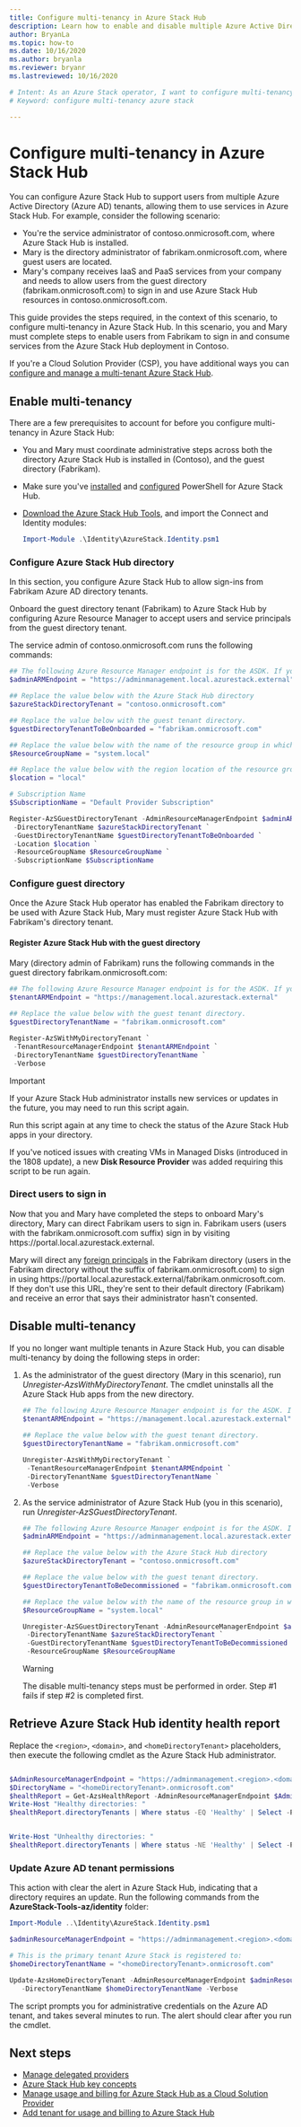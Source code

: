 ```yaml
---
title: Configure multi-tenancy in Azure Stack Hub 
description: Learn how to enable and disable multiple Azure Active Directory tenants in Azure Stack Hub.
author: BryanLa
ms.topic: how-to
ms.date: 10/16/2020
ms.author: bryanla
ms.reviewer: bryanr
ms.lastreviewed: 10/16/2020

# Intent: As an Azure Stack operator, I want to configure multi-tenancy so multiple tenants can access my Azure Stack.
# Keyword: configure multi-tenancy azure stack

---
```



# Configure multi-tenancy in Azure Stack Hub

You can configure Azure Stack Hub to support users from multiple Azure Active Directory (Azure AD) tenants, allowing them to use services in Azure Stack Hub. For example, consider the following scenario:

- You're the service administrator of contoso.onmicrosoft.com, where Azure Stack Hub is installed.
- Mary is the directory administrator of fabrikam.onmicrosoft.com, where guest users are located.
- Mary's company receives IaaS and PaaS services from your company and needs to allow users from the guest directory (fabrikam.onmicrosoft.com) to sign in and use Azure Stack Hub resources in contoso.onmicrosoft.com.

This guide provides the steps required, in the context of this scenario, to configure multi-tenancy in Azure Stack Hub. In this scenario, you and Mary must complete steps to enable users from Fabrikam to sign in and consume services from the Azure Stack Hub deployment in Contoso.

If you're a Cloud Solution Provider (CSP), you have additional ways you can [configure and manage a multi-tenant Azure Stack Hub](azure-stack-add-manage-billing-as-a-csp.md). 

## Enable multi-tenancy

There are a few prerequisites to account for before you configure multi-tenancy in Azure Stack Hub:
  
 - You and Mary must coordinate administrative steps across both the directory Azure Stack Hub is installed in (Contoso), and the guest directory (Fabrikam).
 - Make sure you've [installed](powershell-install-az-module.md) and [configured](azure-stack-powershell-configure-admin.md) PowerShell for Azure Stack Hub.
 - [Download the Azure Stack Hub Tools](azure-stack-powershell-download.md), and import the Connect and Identity modules:

    ```powershell
    Import-Module .\Identity\AzureStack.Identity.psm1
    ```

### Configure Azure Stack Hub directory

In this section, you configure Azure Stack Hub to allow sign-ins from Fabrikam Azure AD directory tenants.

Onboard the guest directory tenant (Fabrikam) to Azure Stack Hub by configuring Azure Resource Manager to accept users and service principals from the guest directory tenant.

The service admin of contoso.onmicrosoft.com runs the following commands:

```powershell  
## The following Azure Resource Manager endpoint is for the ASDK. If you're in a multinode environment, contact your operator or service provider to get the endpoint.
$adminARMEndpoint = "https://adminmanagement.local.azurestack.external"

## Replace the value below with the Azure Stack Hub directory
$azureStackDirectoryTenant = "contoso.onmicrosoft.com"

## Replace the value below with the guest tenant directory. 
$guestDirectoryTenantToBeOnboarded = "fabrikam.onmicrosoft.com"

## Replace the value below with the name of the resource group in which the directory tenant registration resource should be created (resource group must already exist).
$ResourceGroupName = "system.local"

## Replace the value below with the region location of the resource group.
$location = "local"

# Subscription Name
$SubscriptionName = "Default Provider Subscription"

Register-AzSGuestDirectoryTenant -AdminResourceManagerEndpoint $adminARMEndpoint `
 -DirectoryTenantName $azureStackDirectoryTenant `
 -GuestDirectoryTenantName $guestDirectoryTenantToBeOnboarded `
 -Location $location `
 -ResourceGroupName $ResourceGroupName `
 -SubscriptionName $SubscriptionName
```

### Configure guest directory

Once the Azure Stack Hub operator has enabled the Fabrikam directory to be used with Azure Stack Hub, Mary must register Azure Stack Hub with Fabrikam's directory tenant.

#### Register Azure Stack Hub with the guest directory

Mary (directory admin of Fabrikam) runs the following commands in the guest directory fabrikam.onmicrosoft.com:

```powershell
## The following Azure Resource Manager endpoint is for the ASDK. If you're in a multinode environment, contact your operator or service provider to get the endpoint.
$tenantARMEndpoint = "https://management.local.azurestack.external"
    
## Replace the value below with the guest tenant directory.
$guestDirectoryTenantName = "fabrikam.onmicrosoft.com"

Register-AzSWithMyDirectoryTenant `
 -TenantResourceManagerEndpoint $tenantARMEndpoint `
 -DirectoryTenantName $guestDirectoryTenantName `
 -Verbose
```

> [!IMPORTANT]
> If your Azure Stack Hub administrator installs new services or updates in the future, you may need to run this script again.
>
> Run this script again at any time to check the status of the Azure Stack Hub apps in your directory.
>
> If you've noticed issues with creating VMs in Managed Disks (introduced in the 1808 update), a new **Disk Resource Provider** was added requiring this script to be run again.

### Direct users to sign in

Now that you and Mary have completed the steps to onboard Mary's directory, Mary can direct Fabrikam users to sign in. Fabrikam users (users with the fabrikam.onmicrosoft.com suffix) sign in by visiting https\://portal.local.azurestack.external.

Mary will direct any [foreign principals](/azure/role-based-access-control/rbac-and-directory-admin-roles) in the Fabrikam directory (users in the Fabrikam directory without the suffix of fabrikam.onmicrosoft.com) to sign in using https\://portal.local.azurestack.external/fabrikam.onmicrosoft.com. If they don't use this URL, they're sent to their default directory (Fabrikam) and receive an error that says their administrator hasn't consented.

## Disable multi-tenancy

If you no longer want multiple tenants in Azure Stack Hub, you can disable multi-tenancy by doing the following steps in order:

1. As the administrator of the guest directory (Mary in this scenario), run *Unregister-AzsWithMyDirectoryTenant*. The cmdlet uninstalls all the Azure Stack Hub apps from the new directory.

    ``` PowerShell
    ## The following Azure Resource Manager endpoint is for the ASDK. If you're in a multinode environment, contact your operator or service provider to get the endpoint.
    $tenantARMEndpoint = "https://management.local.azurestack.external"
        
    ## Replace the value below with the guest tenant directory.
    $guestDirectoryTenantName = "fabrikam.onmicrosoft.com"
    
    Unregister-AzsWithMyDirectoryTenant `
     -TenantResourceManagerEndpoint $tenantARMEndpoint `
     -DirectoryTenantName $guestDirectoryTenantName `
     -Verbose 
    ```

2. As the service administrator of Azure Stack Hub (you in this scenario), run *Unregister-AzSGuestDirectoryTenant*.

    ``` PowerShell
    ## The following Azure Resource Manager endpoint is for the ASDK. If you're in a multinode environment, contact your operator or service provider to get the endpoint.
    $adminARMEndpoint = "https://adminmanagement.local.azurestack.external"
    
    ## Replace the value below with the Azure Stack Hub directory
    $azureStackDirectoryTenant = "contoso.onmicrosoft.com"
    
    ## Replace the value below with the guest tenant directory. 
    $guestDirectoryTenantToBeDecommissioned = "fabrikam.onmicrosoft.com"
    
    ## Replace the value below with the name of the resource group in which the directory tenant registration resource should be created (resource group must already exist).
    $ResourceGroupName = "system.local"
    
    Unregister-AzSGuestDirectoryTenant -AdminResourceManagerEndpoint $adminARMEndpoint `
     -DirectoryTenantName $azureStackDirectoryTenant `
     -GuestDirectoryTenantName $guestDirectoryTenantToBeDecommissioned `
     -ResourceGroupName $ResourceGroupName
    ```

    > [!WARNING]
    > The disable multi-tenancy steps must be performed in order. Step #1 fails if step #2 is completed first.

## Retrieve Azure Stack Hub identity health report 

Replace the `<region>`, `<domain>`, and `<homeDirectoryTenant>` placeholders, then execute the following cmdlet as the Azure Stack Hub administrator.

```powershell

$AdminResourceManagerEndpoint = "https://adminmanagement.<region>.<domain>"
$DirectoryName = "<homeDirectoryTenant>.onmicrosoft.com"
$healthReport = Get-AzsHealthReport -AdminResourceManagerEndpoint $AdminResourceManagerEndpoint -DirectoryTenantName $DirectoryName
Write-Host "Healthy directories: "
$healthReport.directoryTenants | Where status -EQ 'Healthy' | Select -Property tenantName,tenantId,status | ft


Write-Host "Unhealthy directories: "
$healthReport.directoryTenants | Where status -NE 'Healthy' | Select -Property tenantName,tenantId,status | ft
```

### Update Azure AD tenant permissions

This action with clear the alert in Azure Stack Hub, indicating that a directory requires an update. Run the following commands from the **AzureStack-Tools-az/identity** folder:

```powershell
Import-Module ..\Identity\AzureStack.Identity.psm1

$adminResourceManagerEndpoint = "https://adminmanagement.<region>.<domain>"

# This is the primary tenant Azure Stack is registered to:
$homeDirectoryTenantName = "<homeDirectoryTenant>.onmicrosoft.com"

Update-AzsHomeDirectoryTenant -AdminResourceManagerEndpoint $adminResourceManagerEndpoint `
   -DirectoryTenantName $homeDirectoryTenantName -Verbose
```

The script prompts you for administrative credentials on the Azure AD tenant, and takes several minutes to run. The alert should clear after you run the cmdlet.

## Next steps

- [Manage delegated providers](azure-stack-delegated-provider.md)
- [Azure Stack Hub key concepts](azure-stack-overview.md)
- [Manage usage and billing for Azure Stack Hub as a Cloud Solution Provider](azure-stack-add-manage-billing-as-a-csp.md)
- [Add tenant for usage and billing to Azure Stack Hub](azure-stack-csp-howto-register-tenants.md)

